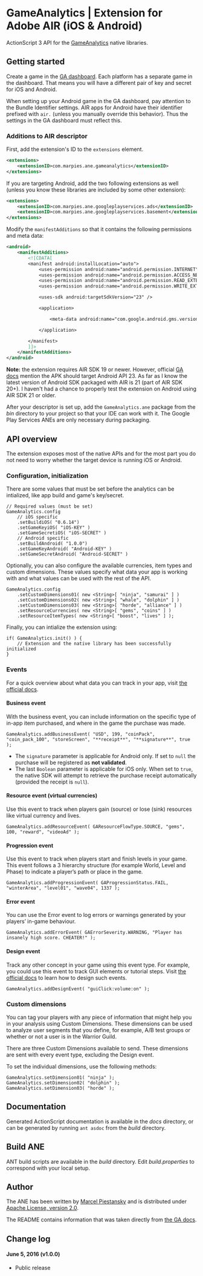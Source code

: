 # GameAnalytics | Extension for Adobe AIR (iOS & Android)

ActionScript 3 API for the [GameAnalytics](http://www.gameanalytics.com/) native libraries.

## Getting started

Create a game in the [GA dashboard](https://go.gameanalytics.com/home). Each platform has a separate game in the dashboard. That means you will have a different pair of key and secret for iOS and Android.

When setting up your Android game in the GA dashboard, pay attention to the Bundle Identifier settings. AIR apps for Android have their identifier prefixed with `air.` (unless you manually override this behavior). Thus the settings in the GA dashboard must reflect this.

### Additions to AIR descriptor

First, add the extension's ID to the `extensions` element.

```xml
<extensions>
    <extensionID>com.marpies.ane.gameanalytics</extensionID>
</extensions>
```

If you are targeting Android, add the two following extensions as well (unless you know these libraries are included by some other extension):

```xml
<extensions>
    <extensionID>com.marpies.ane.googleplayservices.ads</extensionID>
    <extensionID>com.marpies.ane.googleplayservices.basement</extensionID>
</extensions>
```

Modify the `manifestAdditions` so that it contains the following permissions and meta data:

```xml
<android>
    <manifestAdditions>
        <![CDATA[
        <manifest android:installLocation="auto">
            <uses-permission android:name="android.permission.INTERNET" />
            <uses-permission android:name="android.permission.ACCESS_NETWORK_STATE"/>
            <uses-permission android:name="android.permission.READ_EXTERNAL_STORAGE" />
            <uses-permission android:name="android.permission.WRITE_EXTERNAL_STORAGE" android:maxSdkVersion="18" />

            <uses-sdk android:targetSdkVersion="23" />

            <application>

                <meta-data android:name="com.google.android.gms.version" android:value="@integer/google_play_services_version" />

            </application>

        </manifest>
        ]]>
    </manifestAdditions>
</android>
```

**Note:** the extension requires AIR SDK 19 or newer. However, official [GA docs](https://guides.gameanalytics.com/content/sdk?page=android&step=2) mention the APK should target Android API 23. As far as I know the latest version of Android SDK packaged with AIR is 21 (part of AIR SDK 20+). I haven't had a chance to properly test the extension on Android using AIR SDK 21 or older.

After your descriptor is set up, add the `GameAnalytics.ane` package from the *bin* directory to your project so that your IDE can work with it. The Google Play Services ANEs are only necessary during packaging.

## API overview

The extension exposes most of the native APIs and for the most part you do not need to worry whether the target device is running iOS or Android.

### Configuration, initialization

There are some values that must be set before the analytics can be intialized, like app build and game's key/secret.

```as3
// Required values (must be set)
GameAnalytics.config
    // iOS specific
    .setBuildiOS( "0.6.14")
    .setGameKeyiOS( "iOS-KEY" )
    .setGameSecretiOS( "iOS-SECRET" )
    // Android specific
    .setBuildAndroid( "1.0.0")
    .setGameKeyAndroid( "Android-KEY" )
    .setGameSecretAndroid( "Android-SECRET" )
```

Optionally, you can also configure the available currencies, item types and custom dimensions. These values specify what data your app is working with and what values can be used with the rest of the API.

```as3
GameAnalytics.config
    .setCustomDimensions01( new <String>[ "ninja", "samurai" ] )
    .setCustomDimensions02( new <String>[ "whale", "dolphin" ] )
    .setCustomDimensions03( new <String>[ "horde", "alliance" ] )
    .setResourceCurrencies( new <String>[ "gems", "coins" ] )
    .setResourceItemTypes( new <String>[ "boost", "lives" ] );
```

Finally, you can intialize the extension using:
```as3
if( GameAnalytics.init() ) {
    // Extension and the native library has been successfully initialized
}
```

### Events

For a quick overview about what data you can track in your app, visit [the official docs](http://www.gameanalytics.com/docs/ga-data).

#### Business event

With the business event, you can include information on the specific type of in-app item purchased, and where in the game the purchase was made.

```as3
GameAnalytics.addBusinessEvent( "USD", 199, "coinPack", "coin_pack_100", "storeScreen", "**receipt**", "**signature**", true );
```

* The `signature` parameter is applicable for Android only. If set to `null` the purchase will be registered as **not validated**.
* The last `Boolean` parameter is applicable for iOS only. When set to `true`, the native SDK will attempt to retrieve the purchase receipt automatically (provided the receipt is `null`).

#### Resource event (virtual currencies)

Use this event to track when players gain (source) or lose (sink) resources like virtual currency and lives.

```as3
GameAnalytics.addResourceEvent( GAResourceFlowType.SOURCE, "gems", 100, "reward", "videoAd" );
```

#### Progression event

Use this event to track when players start and finish levels in your game. This event follows a 3 hierarchy structure (for example World, Level and Phase) to indicate a player’s path or place in the game.

```as3
GameAnalytics.addProgressionEvent( GAProgressionStatus.FAIL, "winterArea", "level01", "wave04", 1337 );
```

#### Error event

You can use the Error event to log errors or warnings generated by your players’ in-game behaviour.

```as3
GameAnalytics.addErrorEvent( GAErrorSeverity.WARNING, "Player has insanely high score. CHEATER!" );
```

#### Design event

Track any other concept in your game using this event type. For example, you could use this event to track GUI elements or tutorial steps. Visit [the official docs](http://www.gameanalytics.com/docs/custom-events) to learn how to design such events.

```as3
GameAnalytics.addDesignEvent( "guiClick:volume:on" );
```

### Custom dimensions

You can tag your players with any piece of information that might help you in your analysis using Custom Dimensions. These dimensions can be used to analyze user segments that you define, for example, A/B test groups or whether or not a user is in the Warrior Guild.

There are three Custom Dimensions available to send. These dimensions are sent with every event type, excluding the Design event.

To set the individual dimensions, use the following methods:

```as3
GameAnalytics.setDimension01( "ninja" );
GameAnalytics.setDimension02( "dolphin" );
GameAnalytics.setDimension03( "horde" );
```

## Documentation
Generated ActionScript documentation is available in the *docs* directory, or can be generated by running `ant asdoc` from the *build* directory.

## Build ANE
ANT build scripts are available in the *build* directory. Edit *build.properties* to correspond with your local setup.

## Author
The ANE has been written by [Marcel Piestansky](https://twitter.com/marpies) and is distributed under [Apache License, version 2.0](http://www.apache.org/licenses/LICENSE-2.0.html).

The README contains information that was taken directly from [the GA docs](http://www.gameanalytics.com/docs).

## Change log

#### June 5, 2016 (v1.0.0)

* Public release